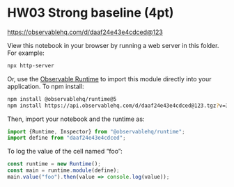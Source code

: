 # HW03 Strong baseline (4pt)

https://observablehq.com/d/daaf24e43e4cdced@123

View this notebook in your browser by running a web server in this folder. For
example:

~~~sh
npx http-server
~~~

Or, use the [Observable Runtime](https://github.com/observablehq/runtime) to
import this module directly into your application. To npm install:

~~~sh
npm install @observablehq/runtime@5
npm install https://api.observablehq.com/d/daaf24e43e4cdced@123.tgz?v=3
~~~

Then, import your notebook and the runtime as:

~~~js
import {Runtime, Inspector} from "@observablehq/runtime";
import define from "daaf24e43e4cdced";
~~~

To log the value of the cell named “foo”:

~~~js
const runtime = new Runtime();
const main = runtime.module(define);
main.value("foo").then(value => console.log(value));
~~~
